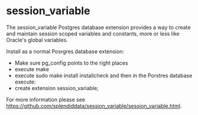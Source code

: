 # session_variable
The session_variable Postgres database extension provides a way to create and maintain session scoped variables and constants, more or less like Oracle's global variables.

Install as a normal Posrgres database extension:
 - Make sure pg_config points to the right places
 - execute make
 - execute sudo make install installcheck
and then in the Porstres database execute:
 - create extension session_variable;

For more information please see <a href="session_variable.html">https://github.com/splendiddata/session_variable/session_variable.html</a>.
